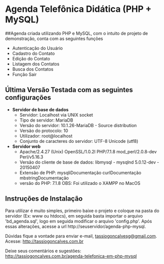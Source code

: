 # Agenda Telefônica Didática (PHP + MySQL)

##Agenda criada utilizando PHP e MySQL, com o intuito de projeto de demonstração, conta com as seguintes funções
* Autenticação do Usuário
* Cadastro do Contato
* Edição do Contato
* Listagem dos Contatos
* Busca dos Contatos
* Função Sair

## Última Versão Testada com as seguintes configurações

* **Servidor de base de dados**
  * Servidor: Localhost via UNIX socket
  * Tipo de servidor: MariaDB
  * Versão do servidor: 10.1.26-MariaDB - Source distribution
  * Versão do protocolo: 10
  * Utilizador: root@localhost
  * Conjunto de caracteres do servidor: UTF-8 Unicode (utf8)
* **Servidor web**
  * Apache/2.4.27 (Unix) OpenSSL/1.0.2l PHP/7.1.8 mod_perl/2.0.8-dev Perl/v5.16.3
  * Versão do cliente de base de dados: libmysql - mysqlnd 5.0.12-dev - 20150407
  * Extensão de PHP: mysqliDocumentação curlDocumentação mbstringDocumentação
  * versão do PHP: 7.1.8
OBS: Foi utilizado o XAMPP no MacOS

## Instruções de Instalação

Para utilizar é muito simples, primeiro baixe o projeto e coloque na pasta do servidor (Ex: www ou htdocs), em seguida basta importar o arquivo 'bd_agenda.sql', logo em seguida modificar o arquivo 'config.php'.
Após essas alterações, acesse a url http://seuservidor/agenda-php-mysql.

Dúvidas fique a vontade para enviar e-mail, tassiogoncalvesg@gmail.com.
Acesse: http://tassiogoncalves.com.br

Deixe seus comentários e sugestões: http://tassiogoncalves.com.br/agenda-telefonica-em-php-mysql
